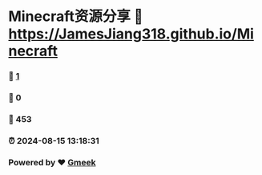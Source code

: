 # Minecraft资源分享 :link: https://JamesJiang318.github.io/Minecraft 
### :page_facing_up: [1](https://JamesJiang318.github.io/Minecraft/tag.html) 
### :speech_balloon: 0 
### :hibiscus: 453 
### :alarm_clock: 2024-08-15 13:18:31 
### Powered by :heart: [Gmeek](https://github.com/Meekdai/Gmeek)
